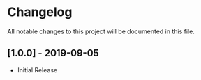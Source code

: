 # Changelog
All notable changes to this project will be documented in this file.

## [1.0.0] - 2019-09-05
- Initial Release